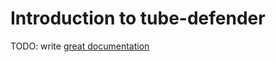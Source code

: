# Introduction to tube-defender

TODO: write [great documentation](http://jacobian.org/writing/great-documentation/what-to-write/)
